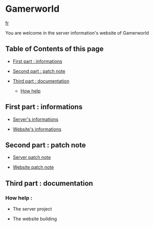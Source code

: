 # Gamerworld                    
[fr](./fr/accueil.md)

You are welcome in the server information's website of  Gamerworld

## Table of Contents of this page

 - [First part : informations](.#first-part--informations)

 - [Second part : patch note](.#second-part--patch-note)

 - [Third part : documentation](.#third-part--documentation)

   - [How help](.#how-help-)


## First part : informations

 - [Server's informations](./en/infos/serverinfo)

 - [Website's informations](./en/infos/websiteinfo)

## Second part : patch note

 - [Server patch note](./en/patch/serverpatch)

 - [Website patch note](./en/patch/webpatch)

## Third part : documentation

### How help :
 - The server project

 - The website building
